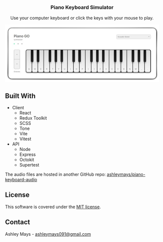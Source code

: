 <div align="center">
  <h3 align="center">Piano Keyboard Simulator</h3>
  <p align="center">
    Use your computer keyboard or click the keys with your mouse to play.
  </p>
  <a href="https://github.com/ashleymays/piano-keyboard-simulator">
    <img src="./piano-keyboard-simulator.png" alt="Logo" width="768">
  </a>
</div>

<!-- BUILT WITH --> 
## Built With

- Client
  - React
  - Redux Toolkit
  - SCSS
  - Tone
  - Vite
  - Vitest
- API
  - Node
  - Express
  - Octokit
  - Supertest

The audio files are hosted in another GitHub repo: <a href="https://github.com/ashleymays/piano-keyboard-audio">ashleymays/piano-keyboard-audio</a>

<!-- LICENSE -->
## License

This software is covered under the <a href="./LICENSE.md">MIT license</a>.

<!-- CONTACT -->
## Contact

Ashley Mays - ashleymays091@gmail.com
